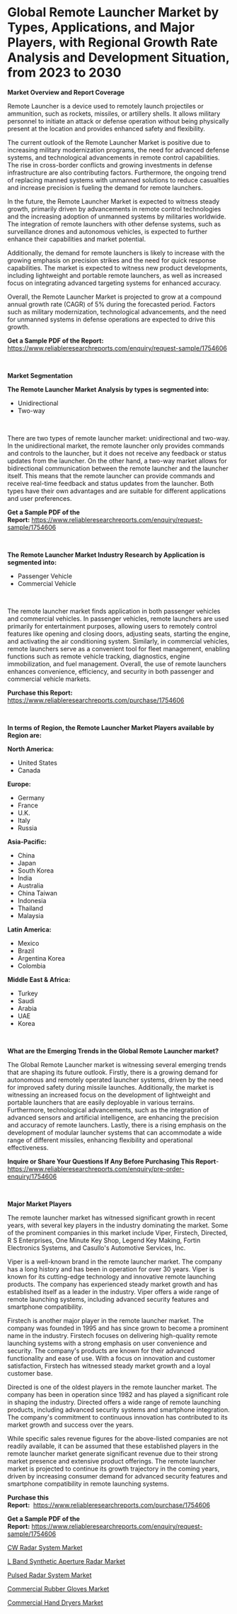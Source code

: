 <p><h1>Global Remote Launcher Market by Types, Applications, and Major Players, with Regional Growth Rate Analysis and Development Situation, from 2023 to 2030</h1></p><p><strong>Market Overview and Report Coverage</strong></p>
<p><p>Remote Launcher is a device used to remotely launch projectiles or ammunition, such as rockets, missiles, or artillery shells. It allows military personnel to initiate an attack or defense operation without being physically present at the location and provides enhanced safety and flexibility.</p><p>The current outlook of the Remote Launcher Market is positive due to increasing military modernization programs, the need for advanced defense systems, and technological advancements in remote control capabilities. The rise in cross-border conflicts and growing investments in defense infrastructure are also contributing factors. Furthermore, the ongoing trend of replacing manned systems with unmanned solutions to reduce casualties and increase precision is fueling the demand for remote launchers.</p><p>In the future, the Remote Launcher Market is expected to witness steady growth, primarily driven by advancements in remote control technologies and the increasing adoption of unmanned systems by militaries worldwide. The integration of remote launchers with other defense systems, such as surveillance drones and autonomous vehicles, is expected to further enhance their capabilities and market potential.</p><p>Additionally, the demand for remote launchers is likely to increase with the growing emphasis on precision strikes and the need for quick response capabilities. The market is expected to witness new product developments, including lightweight and portable remote launchers, as well as increased focus on integrating advanced targeting systems for enhanced accuracy.</p><p>Overall, the Remote Launcher Market is projected to grow at a compound annual growth rate (CAGR) of 5% during the forecasted period. Factors such as military modernization, technological advancements, and the need for unmanned systems in defense operations are expected to drive this growth.</p></p>
<p><strong>Get a Sample PDF of the Report:</strong> <a href="https://www.reliableresearchreports.com/enquiry/request-sample/1754606">https://www.reliableresearchreports.com/enquiry/request-sample/1754606</a></p>
<p>&nbsp;</p>
<p><strong>Market Segmentation</strong></p>
<p><strong>The Remote Launcher Market Analysis by types is segmented into:</strong></p>
<p><ul><li>Unidirectional</li><li>Two-way</li></ul></p>
<p>&nbsp;</p>
<p><p>There are two types of remote launcher market: unidirectional and two-way. In the unidirectional market, the remote launcher only provides commands and controls to the launcher, but it does not receive any feedback or status updates from the launcher. On the other hand, a two-way market allows for bidirectional communication between the remote launcher and the launcher itself. This means that the remote launcher can provide commands and receive real-time feedback and status updates from the launcher. Both types have their own advantages and are suitable for different applications and user preferences.</p></p>
<p><strong>Get a Sample PDF of the Report:</strong>&nbsp;<a href="https://www.reliableresearchreports.com/enquiry/request-sample/1754606">https://www.reliableresearchreports.com/enquiry/request-sample/1754606</a></p>
<p>&nbsp;</p>
<p><strong>The Remote Launcher Market Industry Research by Application is segmented into:</strong></p>
<p><ul><li>Passenger Vehicle</li><li>Commercial Vehicle</li></ul></p>
<p>&nbsp;</p>
<p><p>The remote launcher market finds application in both passenger vehicles and commercial vehicles. In passenger vehicles, remote launchers are used primarily for entertainment purposes, allowing users to remotely control features like opening and closing doors, adjusting seats, starting the engine, and activating the air conditioning system. Similarly, in commercial vehicles, remote launchers serve as a convenient tool for fleet management, enabling functions such as remote vehicle tracking, diagnostics, engine immobilization, and fuel management. Overall, the use of remote launchers enhances convenience, efficiency, and security in both passenger and commercial vehicle markets.</p></p>
<p><strong>Purchase this Report:</strong>&nbsp; <a href="https://www.reliableresearchreports.com/purchase/1754606">https://www.reliableresearchreports.com/purchase/1754606</a></p>
<p>&nbsp;</p>
<p><strong>In terms of Region, the Remote Launcher Market Players available by Region are:</strong></p>
<p>
    <p> <strong> North America: </strong>
        <ul>
            <li>United States</li>
            <li>Canada</li>
        </ul>
        </p> 
    <p> <strong> Europe: </strong>
        <ul>
            <li>Germany</li>
            <li>France</li>
            <li>U.K.</li>
            <li>Italy</li>
            <li>Russia</li>
        </ul>
        </p> 
    <p> <strong> Asia-Pacific: </strong>
        <ul>
            <li>China</li>
            <li>Japan</li>
            <li>South Korea</li>
            <li>India</li>
            <li>Australia</li>
            <li>China Taiwan</li>
            <li>Indonesia</li>
            <li>Thailand</li>
            <li>Malaysia</li>
        </ul>
        </p> 
    <p> <strong> Latin America: </strong>
        <ul>
            <li>Mexico</li>
            <li>Brazil</li>
            <li>Argentina Korea</li>
            <li>Colombia</li>
        </ul>
        </p> 
    <p> <strong> Middle East & Africa: </strong>
        <ul>
            <li>Turkey</li>
            <li>Saudi</li>
            <li>Arabia</li>
            <li>UAE</li>
            <li>Korea</li>
        </ul>
    </p>
    </p>
<p>&nbsp;</p>
<p><strong>What are the Emerging Trends in the Global Remote Launcher market?</strong></p>
<p><p>The Global Remote Launcher market is witnessing several emerging trends that are shaping its future outlook. Firstly, there is a growing demand for autonomous and remotely operated launcher systems, driven by the need for improved safety during missile launches. Additionally, the market is witnessing an increased focus on the development of lightweight and portable launchers that are easily deployable in various terrains. Furthermore, technological advancements, such as the integration of advanced sensors and artificial intelligence, are enhancing the precision and accuracy of remote launchers. Lastly, there is a rising emphasis on the development of modular launcher systems that can accommodate a wide range of different missiles, enhancing flexibility and operational effectiveness.</p></p>
<p><strong>Inquire or Share Your Questions If Any Before Purchasing This Report</strong>- <a href="https://www.reliableresearchreports.com/enquiry/pre-order-enquiry/1754606">https://www.reliableresearchreports.com/enquiry/pre-order-enquiry/1754606</a></p>
<p>&nbsp;</p>
<p><strong>Major Market Players</strong></p>
<p><p>The remote launcher market has witnessed significant growth in recent years, with several key players in the industry dominating the market. Some of the prominent companies in this market include Viper, Firstech, Directed, R S Enterprises, One Minute Key Shop, Legend Key Making, Fortin Electronics Systems, and Casullo's Automotive Services, Inc. </p><p>Viper is a well-known brand in the remote launcher market. The company has a long history and has been in operation for over 30 years. Viper is known for its cutting-edge technology and innovative remote launching products. The company has experienced steady market growth and has established itself as a leader in the industry. Viper offers a wide range of remote launching systems, including advanced security features and smartphone compatibility. </p><p>Firstech is another major player in the remote launcher market. The company was founded in 1995 and has since grown to become a prominent name in the industry. Firstech focuses on delivering high-quality remote launching systems with a strong emphasis on user convenience and security. The company's products are known for their advanced functionality and ease of use. With a focus on innovation and customer satisfaction, Firstech has witnessed steady market growth and a loyal customer base.</p><p>Directed is one of the oldest players in the remote launcher market. The company has been in operation since 1982 and has played a significant role in shaping the industry. Directed offers a wide range of remote launching products, including advanced security systems and smartphone integration. The company's commitment to continuous innovation has contributed to its market growth and success over the years.</p><p>While specific sales revenue figures for the above-listed companies are not readily available, it can be assumed that these established players in the remote launcher market generate significant revenue due to their strong market presence and extensive product offerings. The remote launcher market is projected to continue its growth trajectory in the coming years, driven by increasing consumer demand for advanced security features and smartphone compatibility in remote launching systems.</p></p>
<p><strong>Purchase this Report:</strong>&nbsp;&nbsp;<a href="https://www.reliableresearchreports.com/purchase/1754606">https://www.reliableresearchreports.com/purchase/1754606</a></p>
<p></p>
<p><strong>Get a Sample PDF of the Report:</strong>&nbsp;<a href="https://www.reliableresearchreports.com/enquiry/request-sample/1754606">https://www.reliableresearchreports.com/enquiry/request-sample/1754606</a></p>
<p><p><a href="https://www.linkedin.com/pulse/cw-radar-system-market-research-report-unlocks-analysis-qhoye/">CW Radar System Market</a></p><p><a href="https://www.linkedin.com/pulse/decoding-l-band-synthetic-aperture-radar-market-deep-dive-mnk6e/">L Band Synthetic Aperture Radar Market</a></p><p><a href="https://www.linkedin.com/pulse/pulsed-radar-system-market-challenges-opportunities-growth-ymn5e/">Pulsed Radar System Market</a></p><p><a href="https://medium.com/@williambatz97/commercial-rubber-gloves-market-trends-and-market-analysis-forecasted-for-period-2023-2030-cf55bd251291">Commercial Rubber Gloves Market</a></p><p><a href="https://medium.com/@nettieboyle84/commercial-hand-dryers-market-research-report-its-history-and-forecast-2023-to-2030-309a0c2ccfd9">Commercial Hand Dryers Market</a></p></p>